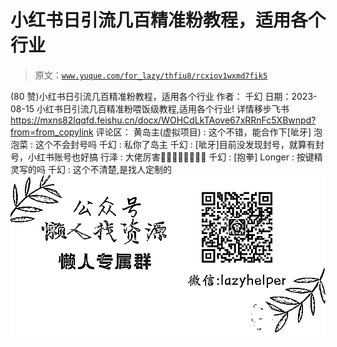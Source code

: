# 小红书日引流几百精准粉教程，适用各个行业

> 原文：[`www.yuque.com/for_lazy/thfiu8/rcxiov1wxmd7fik5`](https://www.yuque.com/for_lazy/thfiu8/rcxiov1wxmd7fik5)

<ne-h2 id="77496688" data-lake-id="77496688"><ne-heading-ext><ne-heading-anchor></ne-heading-anchor><ne-heading-fold></ne-heading-fold></ne-heading-ext><ne-heading-content><ne-text id="u827b0234">(80 赞)小红书日引流几百精准粉教程，适用各个行业</ne-text></ne-heading-content></ne-h2> <ne-p id="ub743c97d" data-lake-id="ub743c97d"><ne-text id="u91f6c5a7">作者： 千幻</ne-text></ne-p> <ne-p id="uf2aec0c1" data-lake-id="uf2aec0c1"><ne-text id="u08a4d77f">日期：2023-08-15</ne-text></ne-p> <ne-p id="u5b55c0af" data-lake-id="u5b55c0af"><ne-text id="u5804e6cd">小红书日引流几百精准粉喂饭级教程,适用各个行业!</ne-text></ne-p> <ne-p id="u315b0ecf" data-lake-id="u315b0ecf"><ne-text id="u050d97e8">详情移步飞书</ne-text>[<ne-text id="ufdcf2325">https://mxns82lqqfd.feishu.cn/docx/WOHCdLkTAove67xRRnFc5XBwnpd?from=from_copylink</ne-text>](https://mxns82lqqfd.feishu.cn/docx/WOHCdLkTAove67xRRnFc5XBwnpd?from=from_copylink)</ne-p> <ne-hole id="u62ab787d" data-lake-id="u62ab787d"><ne-card data-card-name="hr" data-card-type="block" id="OfEmI" data-event-boundary="card"><ne-p id="ufcdcfe1f" data-lake-id="ufcdcfe1f"><ne-text id="udb118657">评论区：</ne-text></ne-p> <ne-p id="u9d577315" data-lake-id="u9d577315"><ne-text id="u95245ebc">黄岛主(虚拟项目) : 这个不错，能合作下[呲牙]</ne-text> <ne-text id="u69df845f">泡泡菜 : 这个不会封号吗</ne-text> <ne-text id="u370fdf77">千幻 : 私你了岛主</ne-text> <ne-text id="u42f840eb">千幻 : [呲牙]目前没发现封号，就算有封号，小红书账号也好搞</ne-text> <ne-text id="uabb69cc2">行泽 : 大佬厉害👍🏻👍🏻👍🏻👍🏻</ne-text> <ne-text id="u3e7cf850">千幻 : [抱拳]</ne-text> <ne-text id="u11b592a8">Longer : 按键精灵写的吗</ne-text> <ne-text id="u188ca28d">千幻 : 这个不清楚,是找人定制的</ne-text></ne-p> <ne-p id="ub1bf6e09" data-lake-id="ub1bf6e09"><ne-card data-card-name="image" data-card-type="inline" id="eWqIy" data-event-boundary="card">![](img/894d30a529e7c37bcd3392323c99941c.png)</ne-card></ne-p> <ne-hole id="uaf193abf" data-lake-id="uaf193abf"><ne-card data-card-name="hr" data-card-type="block" id="skghc" data-event-boundary="card"></ne-card></ne-hole></ne-card></ne-hole>